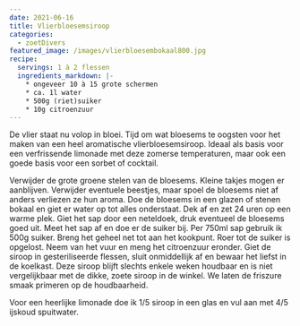 ```yaml
---
date: 2021-06-16
title: Vlierbloesemsiroop
categories:
  - zoetDivers
featured_image: /images/vlierbloesembokaal800.jpg
recipe:
  servings: 1 à 2 flessen
  ingredients_markdown: |-
    * ongeveer 10 à 15 grote schermen
    * ca. 1l water
    * 500g (riet)suiker    * 10g citroenzuur
---
```

De vlier staat nu volop in bloei. Tijd om wat bloesems te oogsten voor het maken van een heel aromatische vlierbloesemsiroop.
Ideaal als basis voor een verfrissende limonade met deze zomerse temperaturen, maar ook een goede basis voor een sorbet of cocktail.


<!--more-->

Verwijder de grote groene stelen van de bloesems. Kleine takjes mogen er aanblijven.
Verwijder eventuele beestjes, maar spoel de bloesems niet af anders verliezen ze hun aroma.
Doe de bloesems in een glazen of stenen bokaal en giet er water op tot alles onderstaat. 
Dek af en zet 24 uren op een warme plek.
Giet het sap door een neteldoek, druk eventueel de bloesems goed uit.
Meet het sap af en doe er de suiker bij.
Per 750ml sap gebruik ik 500g suiker.
Breng het geheel net tot aan het kookpunt. Roer tot de suiker is opgelost. Neem van het vuur en meng het citroenzuur eronder.
Giet de siroop in gesteriliseerde flessen, sluit onmiddellijk af en bewaar het liefst in de koelkast.
Deze siroop blijft slechts enkele weken houdbaar en is niet vergelijkbaar met de dikke, zoete siroop in de winkel.
We laten de friszure smaak primeren op de houdbaarheid.

Voor een heerlijke limonade doe ik 1/5 siroop in een glas en vul aan met 4/5 ijskoud spuitwater.
